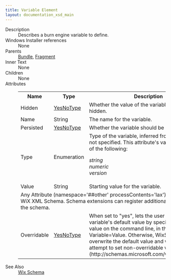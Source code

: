 ```yaml
---
title: Variable Element
layout: documentation_xsd_main
---
```

<dl>
  <dt>Description</dt>
  <dd>Describes a burn engine variable to define.</dd>
  <dt>Windows Installer references</dt>
  <dd>None</dd>
  <dt>Parents</dt>
  <dd>
    <a href="../bundle/">Bundle</a>, <a href="../fragment/">Fragment</a></dd>
  <dt>Inner Text</dt>
  <dd>None</dd>
  <dt>Children</dt>
  <dd>None</dd>
  <dt>Attributes</dt>
  <dd>
    <table cellspacing="0" cellpadding="0" class="schema">
      <tr>
        <th width="15%">Name</th>
        <th width="15%">Type</th>
        <th width="65%">Description</th>
        <th width="15%">Required</th>
      </tr>
      <tr>
        <td>Hidden</td>
        <td><a href="../simple_type_yesnotype/">YesNoType</a></td>
        <td>Whether the value of the variable should be hidden.</td>
        <td>&nbsp;</td>
      </tr>
      <tr>
        <td>Name</td>
        <td>String</td>
        <td>The name for the variable.</td>
        <td>Yes</td>
      </tr>
      <tr>
        <td>Persisted</td>
        <td><a href="../simple_type_yesnotype/">YesNoType</a></td>
        <td>Whether the variable should be persisted.</td>
        <td>&nbsp;</td>
      </tr>
      <tr>
        <td>Type</td>
        <td>Enumeration</td>
        <td>Type of the variable, inferred from the value if not specified.  This attribute's value must be one of the following:<dl><dt class="enumerationValue"><dfn>string</dfn></dt><dd></dd><dt class="enumerationValue"><dfn>numeric</dfn></dt><dd></dd><dt class="enumerationValue"><dfn>version</dfn></dt><dd></dd></dl></td>
        <td>&nbsp;</td>
      </tr>
      <tr>
        <td>Value</td>
        <td>String</td>
        <td>Starting value for the variable.</td>
        <td>&nbsp;</td>
      </tr>
      <tr>
        <td colspan="4">
          <span class="extension">Any Attribute (namespace='##other' processContents='lax')                      Extensibility point in the WiX XML Schema.  Schema extensions can register additional                     attributes at this point in the schema.                 </span>
          <tr>
            <td>
              <span class="extension">Overridable</span>
            </td>
            <td><a href="../bal/simple_type_yesnotype">YesNoType</a></td>
            <td>                 When set to "yes", lets the user override the variable's default value by specifying another value on the command line,                 in the form Variable=Value. Otherwise, WixStdBA won't overwrite the default value and will log                  "Ignoring attempt to set non-overridable variable: 'BAR'."              (http://schemas.microsoft.com/wix/BalExtension)</td>
            <td>&nbsp;</td>
          </tr>
        </td>
      </tr>
    </table>
  </dd>
  <dt>See Also</dt>
  <dd>
    <a href="../wix">Wix Schema</a>
  </dd>
</dl>
